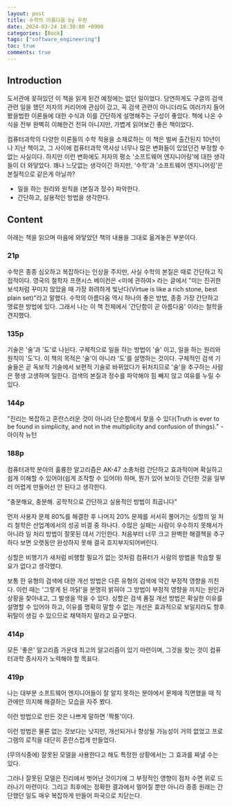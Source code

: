 ```yaml
---
layout: post
title: 수학의 아름다움 by 우쥔
date: 2024-03-24 18:30:00 +0900
categories: [Book]
tags: ["software_engineering"]
toc: true
comments: true
---
```


## Introduction

도서관에 꽂혀있던 이 책을 읽게 된건 예정에는 없던 일이었다.
당연하게도 구글의 검색관련 일을 했던 저자의 커리어에 관심이 갔고, 꼭 검색 관련이 아니더라도 여러가지 들어봤을법한 이론들에 대한 수식과 이를 간단하게 설명해주는 구성이 좋았다. 책에 나온 수식을 전부 완벽히 이해한건 전혀 아니지만, 가볍게 읽어보긴 좋은 책이었다.

컴퓨터과학의 다양한 이론들의 수학 적용을 소재로하는 이 책은 벌써 출간된지 10년이나 지난 책이고, 그 사이에 컴퓨터과학 역사상 너무나 많은 변화들이 있었던건 부정할 수 없는 사실이다. 하지만 이런 변화에도 저자의 평소 '소프트웨어 엔지니어링'에 대한 생각들이 더 와닿았다. 꽤나 느닷없는 생각이긴 하지만, '수학'과 '소프트웨어 엔지니어링'은 본질적으로 같은게 아닐까?

* 일을 하는 원리와 원칙을 (본질과 정수) 파악한다.
* 간단하고, 실용적인 방법을 생각한다.

## Content

아래는 책을 읽으며 마음에 와닿았던 책의 내용을 그대로 옮겨놓은 부분이다.

### 21p

수학은 종종 심오하고 복잡하다는 인상을 주지만, 사실 수학의 본질은 때로 간단하고 직접적이다. 영국의 철학자 프랜시스 베이컨은 <미에 관하여> 라는 글에서 "미는 진귀한 보석처럼 꾸미지 않았을 때 가장 화려하게 빛난다(Virtue is like a rich stone, best plain set)"라고 말했다. 수학의 아름다움 역시 하나의 좋은 방법, 종종 가장 간단하고 명료한 방법에 있다. 그래서 나는 이 책 전체에서 '간단함이 곧 아름다움' 이라는 철학을 견지했다.

### 135p

기술은 '술'과 '도'로 나뉜다. 구체적으로 일을 하는 방법이 '술' 이고, 일을 하는 원리와 원칙이 '도'다. 이 책의 목적은 '술'이 아니라 '도'를 설명하는 것이다. 구체적인 검색 기술들은 곧 독보적 기술에서 보편적 기술로 바뀌었다가 뒤처지므로 '술'을 추구하는 사람은 평생 고생하며 일한다. 검색의 본질과 정수를 파악해야 힘 빼지 않고 여유를 누릴 수 있다. 

### 144p

"진리는 복잡하고 혼란스러운 것이 아니라 단순함에서 찾을 수 있다(Truth is ever to be found in simplicity, and not in the multiplicity and confusion of things)." - 아이작 뉴턴

### 188p

컴퓨터과학 분야의 훌륭한 알고리즘은 AK-47 소총처럼 간단하고 효과적이며 확실하고 쉽게 이해할 수 있어야(쉽게 조작할 수 있어야) 하며, 뭔가 있어 보이듯 간단한 것을 일부러 어렵게 만들어선 안 된다고 생각한다.

"충분해요, 충분해. 공학적으로 간단하고 실용적인 방법이 최곱니다"

먼저 사용자 문제 80%를 해결한 후 나머지 20% 문제를 서서히 풀어가는 싱할의 일 처리 철학은 산업계에서의 성공 비결 중 하나다. 수많은 실패는 사람이 우수하지 못해서가 아니라 일 처리 방법이 잘못된 데서 기인한다. 처음부터 너무 크고 완벽한 해결책을 추구하다 보면 오랫동안 완성하지 못해 결국 흐지부지되어버린다.

싱할은 비행기가 새처럼 비행할 필요가 없는 것처럼 컴퓨터가 사람의 방법을 학습할 필요가 없다고 생각했다.

보통 한 유형의 검색에 대한 개선 방법은 다른 유형의 검색에 약간 부정적 영향을 끼친다. 이런 때는 '그렇게 된 까닭'을 분명히 밝혀야 그 방법이 부정적 영향을 끼치는 원인과 상황을 찾아내고, 그 발생을 막을 수 있다. 싱할은 검색 품질 개선 방법은 확실한 이유를 설명할 수 있어야 하고, 이유를 명확히 말할 수 없는 개선은 효과적으로 보일지라도 향후 뒤탈이 생길 수 있으므로 채택하지 말라고 요구했다.

### 414p

모든 '좋은' 알고리즘 가운데 최고의 알고리즘이 있기 마련이며, 그것을 찾는 것이 컴퓨터과학 종사자가 노력해야 할 목표다.

### 419p

나는 대부분 소프트웨어 엔지니어들이 잘 알지 못하는 분야에서 문제에 직면했을 때 직관에만 의지해 해결하는 모습을 자주 봤다.

이런 방법으로 만든 것은 나쁘게 말하면 '짝퉁'이다.

이런 방법은 물론 없는 것보다는 낫지만, 개선되거나 향상될 가능성이 거의 없었고 프로그램의 로직을 대단히 혼란스럽게 만들었다.

(무의식중에) 잘못된 모델을 사용한다고 해도 특정한 상황에서는 그 효과를 짜낼 수는 있다.

그러나 잘못된 모델은 진리에서 벗어난 것이기에 그 부정적인 영향이 점차 수면 위로 드러나기 마련이다. 그리고 최후에는 정확한 결과에서 멀어질 뿐만 아니라 종종 원래는 간단했던 일도 매우 복잡하게 만들어 파국으로 치닫는다. 

